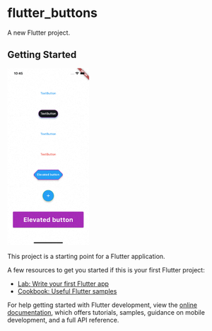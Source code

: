 # flutter_buttons

A new Flutter project.

## Getting Started
<img src="https://github.com/Mirzaazmath/flutter_buttons_style/blob/main/assets/Simulator%20Screen%20Recording%20-%20iPhone%2014%20-%202022-11-17%20at%2010.45.19.gif" height ="400">


This project is a starting point for a Flutter application.

A few resources to get you started if this is your first Flutter project:

- [Lab: Write your first Flutter app](https://docs.flutter.dev/get-started/codelab)
- [Cookbook: Useful Flutter samples](https://docs.flutter.dev/cookbook)

For help getting started with Flutter development, view the
[online documentation](https://docs.flutter.dev/), which offers tutorials,
samples, guidance on mobile development, and a full API reference.
